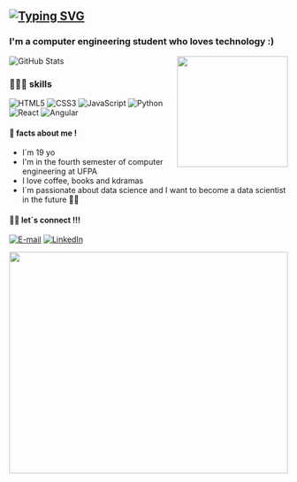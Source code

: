 [![Typing SVG](https://readme-typing-svg.demolab.com?font=Noto+Sans+MonoPause&weight=700&size=24&duration=4999&pause=1000&color=ffafcc&&vCenter=true&width=435&lines=Hi!+I%C2%B4m+Thalia++%F0%9F%9A%80)](https://git.io/typing-svg)
---
###  I'm a computer engineering student who loves technology :)
<img align="right" height="200px" src='https://i.pinimg.com/originals/7d/07/a2/7d07a255678962d30d8717dcf5dbd266.gif'/>

![GitHub Stats](https://github-readme-stats.vercel.app/api?username=thaliaramoss&hide_title=true&theme=transparent&bg_color=000&border_color=ffafcc&show_icons=true&icon_color=ffafcc&title_color=ffafcc&text_color=fff)

### 👩🏻‍💻 skills
![HTML5](https://img.shields.io/badge/HTML5-000?style=for-the-badge&logo=html5&logoColor=ffafcc)
![CSS3](https://img.shields.io/badge/CSS3-000?style=for-the-badge&logo=css3&logoColor=ffafcc)
![JavaScript](https://img.shields.io/badge/JavaScript-000?style=for-the-badge&logo=javascript&logoColor=ffafcc)
![Python](https://img.shields.io/badge/Python-000?style=for-the-badge&logo=python&logoColor=ffafcc)
![React](https://img.shields.io/badge/React-000?style=for-the-badge&logo=react&logoColor=ffafcc)
![Angular](https://img.shields.io/badge/Angular-000?style=for-the-badge&logo=angular&logoColor=ffafcc)

#### 🪩 facts about me !
- I´m 19 yo
- I'm in the fourth semester of computer engineering at UFPA
- I love coffee, books and kdramas
- I´m passionate about data science and I want to become a data scientist in the future 🤞🏻


#### 👋🏻 let´s connect !!!
[![E-mail](https://img.shields.io/badge/-Email-000?style=for-the-badge&logo=microsoft-outlook&logoColor=ffafcc&color:ff5d8f)](mailto:thzliaramos@gmail.com)
[![LinkedIn](https://img.shields.io/badge/-LinkedIn-000?style=for-the-badge&logo=linkedin&logoColor=ffafcc&color:ff5d8f)]([www.linkedin.com/in/thaliaramoss](https://www.linkedin.com/in/thaliaramoss/))

<img width="100%" height="400px" src="https://i.pinimg.com/originals/d0/bf/c7/d0bfc76da6de38f91bcec23efe85082a.gif"/>
